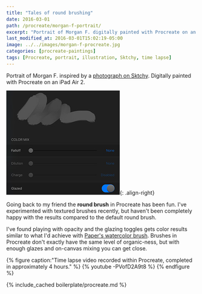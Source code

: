 ```yaml
---
title: "Tales of round brushing"
date: 2016-03-01
path: /procreate/morgan-f-portrait/
excerpt: "Portrait of Morgan F. digitally painted with Procreate on an iPad."
last_modified_at: 2016-03-01T15:02:19-05:00
image: ../../images/morgan-f-procreate.jpg
categories: [procreate-paintings]
tags: [Procreate, portrait, illustration, Sktchy, time lapse]
---
```


Portrait of Morgan F. inspired by a [photograph on Sktchy](https://sktchy.com/rK7LX). Digitally painted with Procreate on an iPad Air 2.

![Procreate glazing brush](../../images/procreate-glazing-brush.jpg){: .align-right}

Going back to my friend the **round brush** in Procreate has been fun. I've experimented with textured brushes recently, but haven't been completely happy with the results compared to the default round brush.

I've found playing with opacity and the glazing toggles gets color results similar to what I'd achieve with [Paper's watercolor brush](/mastering-paper/watercolor-brush-update/). Brushes in Procreate don't exactly have the same level of organic-ness, but with enough glazes and on-canvas mixing you can get close.

{% figure caption:"Time lapse video recorded within Procreate, completed in approximately 4 hours." %}
{% youtube -PVofD2A9t8 %}
{% endfigure %}

{% include_cached boilerplate/procreate.md %}

